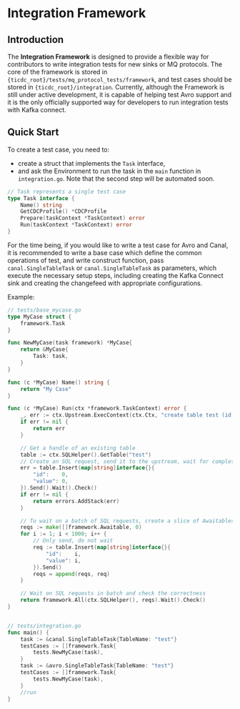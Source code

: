 # Integration Framework

## Introduction
The **Integration Framework** is designed to provide a flexible way for contributors to write integration tests for new
sinks or MQ protocols. The core of the framework is stored in `{ticdc_root}/tests/mq_protocol_tests/framework`, and test
cases should be stored in `{ticdc_root}/integration`. Currently, although the Framework is still under active
development, it is capable of helping test Avro support and it is the only officially supported way for developers to
run integration tests with Kafka connect.

## Quick Start
To create a test case, you need to:
- create a struct that implements the `Task` interface,
- and ask the Environment to run the task in the `main` function in `integration.go`.
Note that the second step will be automated soon.

```go
// Task represents a single test case
type Task interface {
	Name() string
	GetCDCProfile() *CDCProfile
	Prepare(taskContext *TaskContext) error
	Run(taskContext *TaskContext) error
}
```
For the time being, if you would like to write a test case for Avro and Canal, it is recommended to write a base case which define the common operations of test, and write construct function, pass `canal.SingleTableTask` or `canal.SingleTableTask` as parameters, which execute the necessary setup steps, including creating the Kafka Connect sink and creating the changefeed with appropriate configurations. 


Example:
```go
// tests/base_mycase.go
type MyCase struct {
	framework.Task
}

func NewMyCase(task framework) *MyCase{
	return &MyCase{
        Task: task,  
    }   
}

func (c *MyCase) Name() string {
	return "My Case"
}

func (c *MyCase) Run(ctx *framework.TaskContext) error {
	_, err := ctx.Upstream.ExecContext(ctx.Ctx, "create table test (id int primary key, value int)")
	if err != nil {
		return err
	}

	// Get a handle of an existing table
	table := ctx.SQLHelper().GetTable("test")
	// Create an SQL request, send it to the upstream, wait for completion and check the correctness of replication
	err = table.Insert(map[string]interface{}{
		"id":    0,
		"value": 0,
	}).Send().Wait().Check()
	if err != nil {
		return errors.AddStack(err)
	}

	// To wait on a batch of SQL requests, create a slice of Awaitables
	reqs := make([]framework.Awaitable, 0)
	for i := 1; i < 1000; i++ {
		// Only send, do not wait
		req := table.Insert(map[string]interface{}{
			"id":    i,
			"value": i,
		}).Send()
		reqs = append(reqs, req)
	}

	// Wait on SQL requests in batch and check the correctness
	return framework.All(ctx.SQLHelper(), reqs).Wait().Check()
}


// tests/integration.go
func main() {
    task := &canal.SingleTableTask{TableName: "test"}
    testCases := []framework.Task{
        tests.NewMyCase(task),
    }
    task := &avro.SingleTableTask{TableName: "test"}
    testCases := []framework.Task{
        tests.NewMyCase(task),
    }
    //run
}
```
